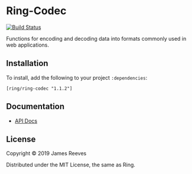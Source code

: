 # Ring-Codec

[![Build Status](https://travis-ci.org/ring-clojure/ring-codec.svg?branch=master)](https://travis-ci.org/ring-clojure/ring-codec)

Functions for encoding and decoding data into formats commonly used in
web applications.

## Installation

To install, add the following to your project `:dependencies`:

    [ring/ring-codec "1.1.2"]

## Documentation

* [API Docs](http://ring-clojure.github.com/ring-codec/ring.util.codec.html)

## License

Copyright © 2019 James Reeves

Distributed under the MIT License, the same as Ring.
